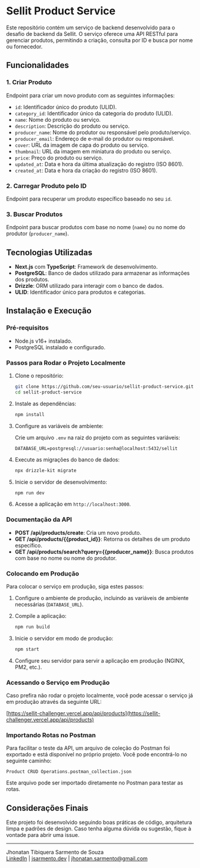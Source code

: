 # Sellit Product Service

Este repositório contém um serviço de backend desenvolvido para o desafio de backend da Sellit. O serviço oferece uma API RESTful para gerenciar produtos, permitindo a criação, consulta por ID e busca por nome ou fornecedor.

## Funcionalidades

### 1. Criar Produto

Endpoint para criar um novo produto com as seguintes informações:

- `id`: Identificador único do produto (ULID).
- `category_id`: Identificador único da categoria do produto (ULID).
- `name`: Nome do produto ou serviço.
- `description`: Descrição do produto ou serviço.
- `producer_name`: Nome do produtor ou responsável pelo produto/serviço.
- `producer_email`: Endereço de e-mail do produtor ou responsável.
- `cover`: URL da imagem de capa do produto ou serviço.
- `thumbnail`: URL da imagem em miniatura do produto ou serviço.
- `price`: Preço do produto ou serviço.
- `updated_at`: Data e hora da última atualização do registro (ISO 8601).
- `created_at`: Data e hora da criação do registro (ISO 8601).

### 2. Carregar Produto pelo ID

Endpoint para recuperar um produto específico baseado no seu `id`.

### 3. Buscar Produtos

Endpoint para buscar produtos com base no nome (`name`) ou no nome do produtor (`producer_name`).

## Tecnologias Utilizadas

- **Next.js** com **TypeScript**: Framework de desenvolvimento.
- **PostgreSQL**: Banco de dados utilizado para armazenar as informações dos produtos.
- **Drizzle**: ORM utilizado para interagir com o banco de dados.
- **ULID**: Identificador único para produtos e categorias.

## Instalação e Execução

### Pré-requisitos

- Node.js v16+ instalado.
- PostgreSQL instalado e configurado.

### Passos para Rodar o Projeto Localmente

1. Clone o repositório:

   ```bash
   git clone https://github.com/seu-usuario/sellit-product-service.git
   cd sellit-product-service
   ```

2. Instale as dependências:

   ```bash
   npm install
   ```

3. Configure as variáveis de ambiente:

   Crie um arquivo `.env` na raiz do projeto com as seguintes variáveis:

   ```env
   DATABASE_URL=postgresql://usuario:senha@localhost:5432/sellit
   ```

4. Execute as migrações do banco de dados:

   ```bash
   npx drizzle-kit migrate
   ```

5. Inicie o servidor de desenvolvimento:

   ```bash
   npm run dev
   ```

6. Acesse a aplicação em `http://localhost:3000`.

### Documentação da API

- **POST /api/products/create**: Cria um novo produto.
- **GET /api/products/{{product_id}}**: Retorna os detalhes de um produto específico.
- **GET /api/products/search?query={{producer_name}}**: Busca produtos com base no nome ou nome do produtor.

### Colocando em Produção

Para colocar o serviço em produção, siga estes passos:

1. Configure o ambiente de produção, incluindo as variáveis de ambiente necessárias (`DATABASE_URL`).
2. Compile a aplicação:
   ```bash
   npm run build
   ```
3. Inicie o servidor em modo de produção:

   ```bash
   npm start
   ```

4. Configure seu servidor para servir a aplicação em produção (NGINX, PM2, etc.).

### Acessando o Serviço em Produção

Caso prefira não rodar o projeto localmente, você pode acessar o serviço já em produção através da seguinte URL:

[https://sellit-challenger.vercel.app/api/products](https://sellit-challenger.vercel.app/api/products)

### Importando Rotas no Postman

Para facilitar o teste da API, um arquivo de coleção do Postman foi exportado e está disponível no próprio projeto. Você pode encontrá-lo no seguinte caminho:

```
Product CRUD Operations.postman_collection.json
```

Este arquivo pode ser importado diretamente no Postman para testar as rotas.

## Considerações Finais

Este projeto foi desenvolvido seguindo boas práticas de código, arquitetura limpa e padrões de design. Caso tenha alguma dúvida ou sugestão, fique à vontade para abrir uma issue.

---

Jhonatan Tibiquera Sarmento de Souza  
[LinkedIn](https://www.linkedin.com/in/jhonatansarmento/) | [jsarmento.dev](https://www.jsarmento.dev/) | jhonatan.sarmento@gmail.com
